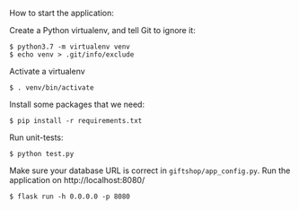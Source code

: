 How to start the application:

Create a Python virtualenv, and tell Git to ignore it:

    $ python3.7 -m virtualenv venv
    $ echo venv > .git/info/exclude

Activate a virtualenv

    $ . venv/bin/activate

Install some packages that we need:

    $ pip install -r requirements.txt
    
Run unit-tests:

    $ python test.py
    
Make sure your database URL is correct in `giftshop/app_config.py`.
Run the application on http://localhost:8080/

    $ flask run -h 0.0.0.0 -p 8080
